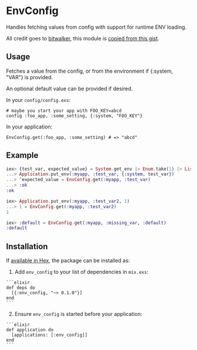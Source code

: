 # EnvConfig

Handles fetching values from config with support for runtime ENV loading.

All credit goes to [bitwalker](https://github.com/bitwalker), this module is
[copied from this gist](https://gist.github.com/bitwalker/a4f73b33aea43951fe19b242d06da7b9).

## Usage

Fetches a value from the config, or from the environment if {:system, "VAR"}
is provided.

An optional default value can be provided if desired.

In your `config/config.exs`:

```
# maybe you start your app with FOO_KEY=abcd
config :foo_app, :some_setting, {:system, "FOO_KEY"}
```

In your application:

```
EnvConfig.get(:foo_app, :some_setting) # => "abcd"
```

## Example

```elixir
iex> {test_var, expected_value} = System.get_env |> Enum.take(1) |> List.first
...> Application.put_env(:myapp, :test_var, {:system, test_var})
...> ^expected_value = EnvConfig.get(:myapp, :test_var)
...> :ok
:ok

iex> Application.put_env(:myapp, :test_var2, 1)
...> 1 = EnvConfig.get(:myapp, :test_var2)
1

iex> :default = EnvConfig.get(:myapp, :missing_var, :default)
:default
```

## Installation

If [available in Hex](https://hex.pm/docs/publish), the package can be installed as:

  1. Add `env_config` to your list of dependencies in `mix.exs`:

    ```elixir
    def deps do
      [{:env_config, "~> 0.1.0"}]
    end
    ```

  2. Ensure `env_config` is started before your application:

    ```elixir
    def application do
      [applications: [:env_config]]
    end
    ```

